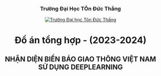 <h3 align="center" font-size= 14px;><b>Trường Đại Học TÔn Đức Thắng</b></h3>
<p align="center">
  <a href="https://tdtu.edu.vn/" title="Trường Đại học Tôn Đức Thắng" style="border: 5;">
    <img src="[https://www.senviet.art/wp-content/uploads/edd/2021/12/dai-hoc-tdt.jpg](https://inkythuatso.com/uploads/thumbnails/800/2021/11/logo-tdtu-inkythuatso-01-25-14-39-43.jpg)" alt="Trường Đại học Tôn Đức Thấng">
  </a>
</p>
<h1 align="center"><b>Đồ án tổng hợp - (2023-2024) </b></h1>
<h2 align="center"><b> NHẬN DIỆN BIỂN BÁO GIAO THÔNG VIỆT NAM SỬ DỤNG DEEPLEARNING
 </br></h2>
